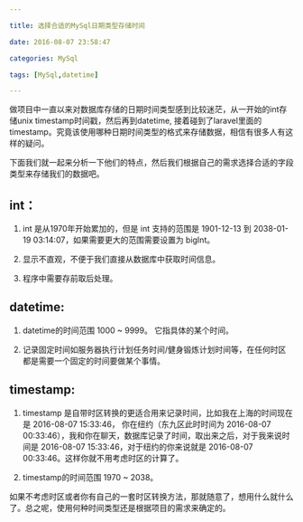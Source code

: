 ```yaml
---

title: 选择合适的MySql日期类型存储时间

date: 2016-08-07 23:58:47

categories: MySql

tags: [MySql,datetime]

---
```


做项目中一直以来对数据库存储的日期时间类型感到比较迷茫，从一开始的int存储unix timestamp时间戳，然后再到datetime, 接着碰到了laravel里面的timestamp。究竟该使用哪种日期时间类型的格式来存储数据，相信有很多人有这样的疑问。

下面我们就一起来分析一下他们的特点，然后我们根据自己的需求选择合适的字段类型来存储我们的数据吧。

## int：

1. int 是从1970年开始累加的，但是 int 支持的范围是 1901-12-13 到 2038-01-19 03:14:07，如果需要更大的范围需要设置为 bigInt。

2. 显示不直观，不便于我们直接从数据库中获取时间信息。

3. 程序中需要存前取后处理。

## datetime:

1. datetime的时间范围 1000 ~ 9999。 它指具体的某个时间。

2. 记录固定时间如服务器执行计划任务时间/健身锻炼计划时间等，在任何时区都是需要一个固定的时间要做某个事情。

## timestamp:

1. timestamp 是自带时区转换的更适合用来记录时间，比如我在上海的时间现在是 2016-08-07 15:33:46， 你在纽约（东九区此时时间为 2016-08-07 00:33:46），我和你在聊天，数据库记录了时间，取出来之后，对于我来说时间是 2016-08-07 15:33:46，对于纽约的你来说就是 2016-08-07 00:33:46。这样你就不用考虑时区的计算了。

2. timestamp的时间范围 1970 ~ 2038。

如果不考虑时区或者你有自己的一套时区转换方法，那就随意了，想用什么就什么了。总之呢，使用何种时间类型还是根据项目的需求来确定的。
